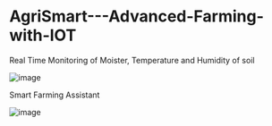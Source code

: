 # AgriSmart---Advanced-Farming-with-IOT
Real Time Monitoring of Moister, Temperature and Humidity of soil

![image](https://user-images.githubusercontent.com/94775233/236688792-3e1468e9-fe20-42f4-84cb-39395b51345d.png)

Smart Farming Assistant 

![image](https://user-images.githubusercontent.com/94775233/236689633-d3db9d15-e343-43c7-a11e-9096710bcb87.png)
